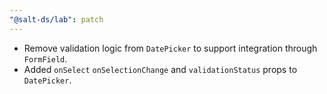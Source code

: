 ```yaml
---
"@salt-ds/lab": patch
---
```


- Remove validation logic from `DatePicker` to support integration through `FormField`.
- Added `onSelect` `onSelectionChange` and `validationStatus` props to `DatePicker`.
